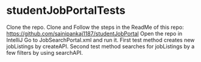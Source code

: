 # studentJobPortalTests
Clone the repo.
Clone and Follow the steps in the ReadMe of this repo: https://github.com/sainipankaj1187/studentJobPortal
Open the repo in IntelliJ
Go to JobSearchPortal.xml and run it. 
First test method creates new jobListings by createAPI.
Second test method searches for jobListings by a few filters by using searchAPI.
